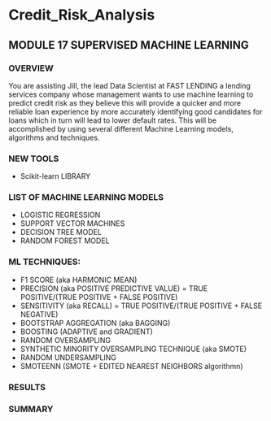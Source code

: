 # Credit_Risk_Analysis
## MODULE 17 SUPERVISED MACHINE LEARNING

### OVERVIEW
You are assisting Jill, the lead Data Scientist at FAST LENDING a lending services company whose management wants to use machine learning to predict credit risk as they believe this will provide a quicker and more reliable loan experience by more accurately identifying good candidates for loans which in turn will lead to lower default rates.  This will be accomplished by using several different Machine Learning models, algorithms and techniques.

### NEW TOOLS
* Scikit-learn LIBRARY

### LIST OF MACHINE LEARNING MODELS
* LOGISTIC REGRESSION
* SUPPORT VECTOR MACHINES
* DECISION TREE MODEL
* RANDOM FOREST MODEL

### ML TECHNIQUES:
* F1 SCORE (aka HARMONIC MEAN)
* PRECISION (aka POSITIVE PREDICTIVE VALUE) = TRUE POSITIVE/(TRUE POSITIVE + FALSE POSITIVE)
* SENSITIVITY (aka RECALL) = TRUE POSITIVE/(TRUE POSITIVE + FALSE NEGATIVE)
* BOOTSTRAP AGGREGATION (aka BAGGING)
* BOOSTING (ADAPTIVE and GRADIENT)
* RANDOM OVERSAMPLING
* SYNTHETIC MINORITY OVERSAMPLING TECHNIQUE (aka SMOTE)
* RANDOM UNDERSAMPLING
* SMOTEENN (SMOTE + EDITED NEAREST NEIGHBORS algorithmn)

### RESULTS


### SUMMARY

